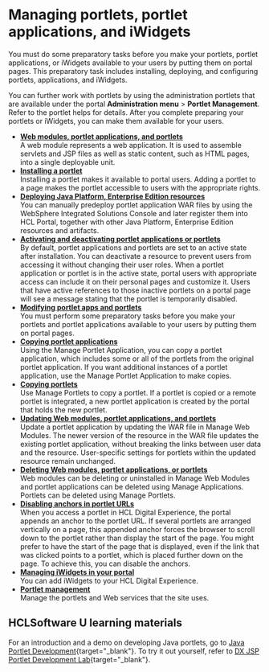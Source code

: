 # Managing portlets, portlet applications, and iWidgets

You must do some preparatory tasks before you make your portlets, portlet applications, or iWidgets available to your users by putting them on portal pages. This preparatory task includes installing, deploying, and configuring portlets, applications, and iWidgets.

You can further work with portlets by using the administration portlets that are available under the portal **Administration menu** \> **Portlet Management**. Refer to the portlet helps for details. After you complete preparing your portlets or iWidgets, you can make them available for your users.

-   **[Web modules, portlet applications, and portlets](portlets_apps.md)**  
A web module represents a web application. It is used to assemble servlets and JSP files as well as static content, such as HTML pages, into a single deployable unit.
-   **[Installing a portlet](adctinsp.md)**  
Installing a portlet makes it available to portal users. Adding a portlet to a page makes the portlet accessible to users with the appropriate rights.
-   **[Deploying Java Platform, Enterprise Edition resources](j2ee.md)**  
You can manually predeploy portlet application WAR files by using the WebSphere Integrated Solutions Console and later register them into HCL Portal, together with other Java Platform, Enterprise Edition resources and artifacts.
-   **[Activating and deactivating portlet applications or portlets](portletapps_activate.md)**  
By default, portlet applications and portlets are set to an active state after installation. You can deactivate a resource to prevent users from accessing it without changing their user roles. When a portlet application or portlet is in the active state, portal users with appropriate access can include it on their personal pages and customize it. Users that have active references to those inactive portlets on a portal page will see a message stating that the portlet is temporarily disabled.
-   **[Modifying portlet apps and portlets](../mng_portlets_apps_widgets/modifying_portlet_app_and_portlets/index.md)**  
You must perform some preparatory tasks before you make your portlets and portlet applications available to your users by putting them on portal pages.
-   **[Copying portlet applications](portletapps_copy.md)**  
Using the Manage Portlet Application, you can copy a portlet application, which includes some or all of the portlets from the original portlet application. If you want additional instances of a portlet application, use the Manage Portlet Application to make copies.
-   **[Copying portlets](portlets_copy.md)**  
Use Manage Portlets to copy a portlet. If a portlet is copied or a remote portlet is integrated, a new portlet application is created by the portal that holds the new portlet.
-   **[Updating Web modules, portlet applications, and portlets](portletapps_update.md)**  
Update a portlet application by updating the WAR file in Manage Web Modules. The newer version of the resource in the WAR file updates the existing portlet application, without breaking the links between user data and the resource. User-specific settings for portlets within the updated resource remain unchanged.
-   **[Deleting Web modules, portlet applications, or portlets](portletapps_del.md)**  
Web modules can be deleting or uninstalled in Manage Web Modules and portlet applications can be deleted using Manage Applications. Portlets can be deleted using Manage Portlets.
-   **[Disabling anchors in portlet URLs](adisancr_t.md)**  
When you access a portlet in HCL Digital Experience, the portal appends an anchor to the portlet URL. If several portlets are arranged vertically on a page, this appended anchor forces the browser to scroll down to the portlet rather than display the start of the page. You might prefer to have the start of the page that is displayed, even if the link that was clicked points to a portlet, which is placed further down on the page. To achieve this, you can disable the anchors.
-   **[Managing iWidgets in your portal](../mng_portlets_apps_widgets/managing_iwidgets/index.md)**  
You can add iWidgets to your HCL Digital Experience.
-   **[Portlet management](portlet_management/index.md)**  
Manage the portlets and Web services that the site uses.

## HCLSoftware U learning materials

For an introduction and a demo on developing Java portlets, go to [Java Portlet Development](https://hclsoftwareu.hcltechsw.com/component/axs/?view=sso_config&id=3&forward=https%3A%2F%2Fhclsoftwareu.hcltechsw.com%2Fcourses%2Flesson%2F%3Fid%3D2784){target="_blank"}. To try it out yourself, refer to [DX JSP Portlet Development Lab](https://hclsoftwareu.hcltechsw.com/images/Lc4sMQCcN5uxXmL13gSlsxClNTU3Mjc3NTc4MTc2/DS_Academy/DX/Developer/HDX-DEV-300_DX_JSP_Portlet_Development_Lab.pdf){target="_blank"}.
